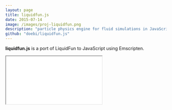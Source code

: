 ```yaml
---
layout: page
title: liquidfun.js
date: 2015-07-14
image: /images/proj-liquidfun.png
description: "particle physics engine for fluid simulations in JavaScript"
github: "doebi/liquidfun.js"
---
```


**liquidfun.js** is a port of LiquidFun to JavaScript using Emscripten.

<!--
> LiquidFun is a 2D rigid-body and fluid simulation C++ library for games based upon Box2D. It provides support for procedural animation of physical bodies to make objects move and interact in realistic ways.
> <cite>Google</cite>
-->

<div class="video-wrapper">
    <iframe class="video" src="//doeberl.at/pixi-particles"></iframe>
</div>
